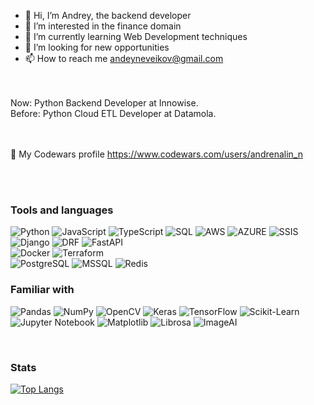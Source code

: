 - 👋 Hi, I’m Andrey, the backend developer 
- 👀 I’m interested in the finance domain
- 🌱 I’m currently learning Web Development techniques 
- 💞️ I’m looking for new opportunities
- 📫 How to reach me andeyneveikov@gmail.com
<br>
<br>
Now: Python Backend Developer at Innowise. 
<br> 
Before: Python Cloud ETL Developer at Datamola.
<br> 
<br>
<br>

👀 My Codewars profile https://www.codewars.com/users/andrenalin_n

<br>
<br>

### Tools and languages
![Python](https://img.shields.io/badge/-Python-090909?style=for-the-badge&logo=python&logoColor=4370FF)
![JavaScript](https://img.shields.io/badge/-JavaScript-090909?style=for-the-badge&logo=JavaScript&logoColor=FFD243)
![TypeScript](https://img.shields.io/badge/-TypeScript-090909?style=for-the-badge&logo=TypeScript&logoColor=2077BE)
![SQL](https://img.shields.io/badge/-SQL-090909?style=for-the-badge&logo=mysql&logoColor=2077BE)
![AWS](https://img.shields.io/badge/-AWS-090909?style=for-the-badge&logo=aws&logoColor=2077BE)
![AZURE](https://img.shields.io/badge/-AZURE-090909?style=for-the-badge&logo=azure&logoColor=4370FF)
![SSIS](https://img.shields.io/badge/-SSIS-090909?style=for-the-badge&logo=ssis&logoColor=2077BE)
<br>
![Django](https://img.shields.io/badge/-Django-090909?style=for-the-badge&logo=django&logoColor=008F97)
![DRF](https://img.shields.io/badge/-DRF-090909?style=for-the-badge&logo=DRF&logoColor=008F97)
![FastAPI](https://img.shields.io/badge/-FastAPI-090909?style=for-the-badge&logo=FastAPI&logoColor=FFD243)
<br>
![Docker](https://img.shields.io/badge/-Docker-090909?style=for-the-badge&logo=docker&logoColor=0066E4)
![Terraform](https://img.shields.io/badge/-Terraform-090909?style=for-the-badge&logo=terraform&logoColor=5F59AB)
<br>
![PostgreSQL](https://img.shields.io/badge/-PostgreSQL-090909?style=for-the-badge&logo=postgresql&logoColor=4F84DB)
![MSSQL](https://img.shields.io/badge/-MSSQL-090909?style=for-the-badge&logo=mssql&logoColor=E7C5BB)
![Redis](https://img.shields.io/badge/-Redis-090909?style=for-the-badge&logo=redis&logoColor=F91A00)
<br>

### Familiar with
![Pandas](https://img.shields.io/badge/-Pandas-090909?style=for-the-badge&logo=Pandas&logoColor=FFFFFF)
![NumPy](https://img.shields.io/badge/-NumPy-090909?style=for-the-badge&logo=NumPy&logoColor=FFFFFF)
![OpenCV](https://img.shields.io/badge/-OpenCV-090909?style=for-the-badge&logo=OpenCV&logoColor=FFFFFF)
![Keras](https://img.shields.io/badge/-Keras-090909?style=for-the-badge&logo=Keras&logoColor=FFFFFF)
![TensorFlow](https://img.shields.io/badge/-TensorFlow-090909?style=for-the-badge&logo=TensorFlow&logoColor=FFFFFF)
![Scikit-Learn](https://img.shields.io/badge/-ScikitLearn-090909?style=for-the-badge&logo=ScikitLearn&logoColor=FFFFFF)
![Jupyter Notebook](https://img.shields.io/badge/-JupyterNotebook-090909?style=for-the-badge&logo=Jupyternotebook%20notebook&logoColor=F37821)
![Matplotlib](https://img.shields.io/badge/-Matplotlib-090909?style=for-the-badge&logo=matplotlib&logoColor=FFFFFF)
![Librosa](https://img.shields.io/badge/-Librosa-090909?style=for-the-badge&logo=librosa&logoColor=8000AA)
![ImageAI](https://img.shields.io/badge/-ImageAI-090909?style=for-the-badge&logo=ImageAI&logoColor=FFFFFF)

<br>

### Stats

[![Top Langs](https://github-readme-stats.vercel.app/api/top-langs/?username=AndreyNeveikov)](https://github.com/anuraghazra/github-readme-stats)


<!---
AndreyNeveikov/AndreyNeveikov is a ✨ special ✨ repository because its `README.md` (this file) appears on your GitHub profile.
You can click the Preview link to take a look at your changes.
--->

